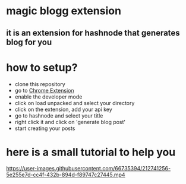 # magic blogg extension
## it is an extension for hashnode that generates blog for you


# how to setup?
- clone this repository
- go to [Chrome Extension]('chrome://extensions')
- enable the developer mode
- click on load unpacked and select your directory
- click on the extension, add your api key
- go to hashnode and select your title
- right click it and click on 'generate blog post'
- start creating your posts

# here is a small tutorial to help you





https://user-images.githubusercontent.com/66735394/212741256-5e255e7d-cc4f-432b-894d-f89747c27445.mp4

